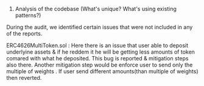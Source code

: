 1. Analysis of the codebase (What's unique? What's using existing patterns?)

During the audit, we identified certain issues that were not included in any of the reports.

ERC4626MultiToken.sol : Here there is an issue that user able to deposit underlyine assets & if he reddem it he will be getting less amounts of token comared with what he deposited. This bug is reported & mitigation steps also there. Another mitigation step would be enforce user to send only the multiple of weights . If user send different amounts(than multiple of weights) then reverted.    
